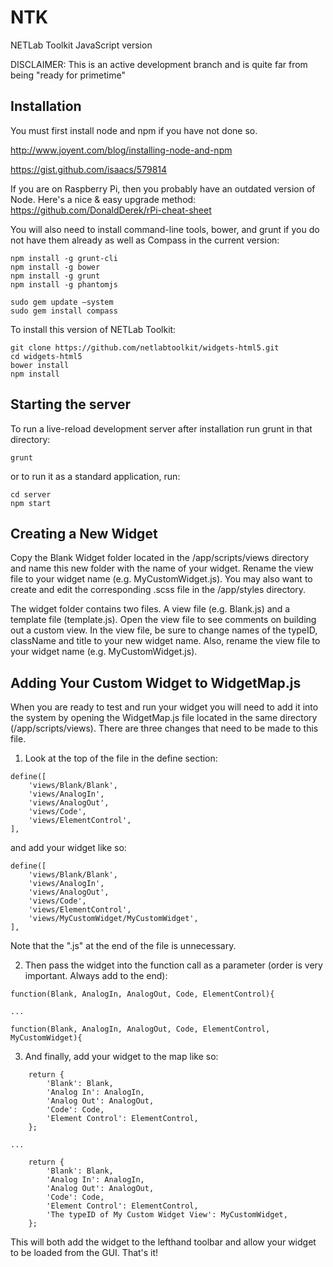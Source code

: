 NTK
=============

NETLab Toolkit JavaScript version

DISCLAIMER: This is an active development branch and is quite far from being "ready for primetime"

Installation
---------------------
You must first install node and npm if you have not done so.

http://www.joyent.com/blog/installing-node-and-npm 

https://gist.github.com/isaacs/579814

If you are on Raspberry Pi, then you probably have an outdated version of Node. Here's a nice & easy upgrade method: https://github.com/DonaldDerek/rPi-cheat-sheet

You will also need to install command-line tools, bower, and grunt if you do not have them already as well as Compass in the current version:
```
npm install -g grunt-cli
npm install -g bower
npm install -g grunt
npm install -g phantomjs

sudo gem update —system
sudo gem install compass
```

To install this version of NETLab Toolkit:
```
git clone https://github.com/netlabtoolkit/widgets-html5.git
cd widgets-html5
bower install
npm install
```

Starting the server
---------------------
To run a live-reload development server after installation run grunt in that directory:
```
grunt
```
or to run it as a standard application, run:
```
cd server
npm start
```

Creating a New Widget
---------------------
Copy the Blank Widget folder located in the /app/scripts/views directory and name this new folder with the name of your widget. Rename the view file to your widget name (e.g. MyCustomWidget.js). You may also want to create and edit the corresponding .scss file in the /app/styles directory.

The widget folder contains two files. A view file (e.g. Blank.js) and a template file (template.js). Open the view file to see comments on building out a custom view. In the view file, be sure to change names of the typeID, className and title to your new widget name. Also, rename the view file to your widget name (e.g. MyCustomWidget.js).

Adding Your Custom Widget to WidgetMap.js
------------------------
When you are ready to test and run your widget you will need to add it into the system by opening the WidgetMap.js file located in the same directory (/app/scripts/views). There are three changes that need to be made to this file.

1) Look at the top of the file in the define section:
```
define([
	'views/Blank/Blank',
	'views/AnalogIn',
	'views/AnalogOut',
	'views/Code',
	'views/ElementControl',
],
```
and add your widget like so:
```
define([
	'views/Blank/Blank',
	'views/AnalogIn',
	'views/AnalogOut',
	'views/Code',
	'views/ElementControl',
	'views/MyCustomWidget/MyCustomWidget',
],
```
Note that the ".js" at the end of the file is unnecessary.

2) Then pass the widget into the function call as a parameter (order is very important. Always add to the end):
```
function(Blank, AnalogIn, AnalogOut, Code, ElementControl){

...

function(Blank, AnalogIn, AnalogOut, Code, ElementControl, MyCustomWidget){
```

3) And finally, add your widget to the map like so:
```
	return {
		'Blank': Blank,
		'Analog In': AnalogIn,
		'Analog Out': AnalogOut,
		'Code': Code,
		'Element Control': ElementControl,
	};

...

	return {
		'Blank': Blank,
		'Analog In': AnalogIn,
		'Analog Out': AnalogOut,
		'Code': Code,
		'Element Control': ElementControl,
		'The typeID of My Custom Widget View': MyCustomWidget,
	};
```


This will both add the widget to the lefthand toolbar and allow your widget to be loaded from the GUI.
That's it!
